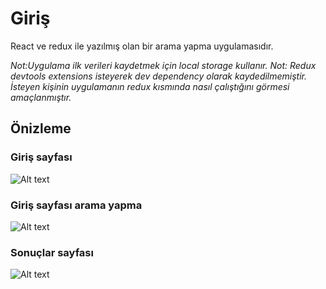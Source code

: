 # Giriş

React ve redux ile yazılmış olan bir arama yapma uygulamasıdır.

*Not:Uygulama ilk verileri kaydetmek için local storage kullanır.*
_Not: Redux devtools extensions isteyerek dev dependency olarak kaydedilmemiştir. İsteyen kişinin uygulamanın redux kısmında nasıl çalıştığını görmesi amaçlanmıştır._

## Önizleme

### Giriş sayfası
![Alt text](https://imgur.com/w04xXNg.jpg)

### Giriş sayfası arama yapma

![Alt text](https://imgur.com/yyBPe7X.jpg)

### Sonuçlar sayfası

![Alt text](https://imgur.com/9GYJ2tV.jpg)


